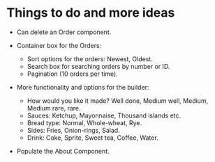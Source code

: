 # Things to do and more ideas

<!-- - Handle the ContactData action redirect - Instead of immediately redirect to the BurgerBuilder page upon receiving a response from the server, should redirect after receiving the confirmation message in the modal. *Happens with the NotificationBox-->

<!-- - Add dates to the each Order component in the Orders component. -->

<!-- - Accordion UI for each Order component. *Split Order into OrderCard and OrderData -->

<!-- - Sort Orders by placing the most recent order on the top of the Orders stack. -->

<!-- - Add 'Order number' field for orders to better track them. *Parsed the Firebase orderId for better readability -->

- Can delete an Order component.

- Container box for the Orders:
  - Sort options for the orders: Newest, Oldest.
  - Search box for searching orders by number or ID.
  - Pagination (10 orders per time).

- More functionality and options for the builder:
  - How would you like it made? Well done, Medium well, Medium, Medium rare, rare.
  - Sauces: Ketchup, Mayonnaise, Thousand islands etc.
  - Bread type: Normal, Whole-wheat, Rye.
  - Sides: Fries, Onion-rings, Salad.
  - Drink: Coke, Sprite, Sweet tea, Coffee, Water.

- Populate the About Component.

<!-- - Global messages component: a little box that sits off screen when not prompt, and whenever an 'important' event (i.e: sign up, sign in, sign out ,order received, etc) happend in the app it is prompt to the screen from the top announcing event success (or failure). -->

<!-- - More UI upgrades. -->
